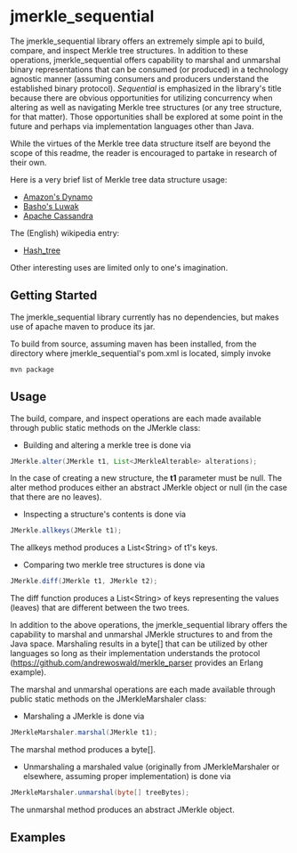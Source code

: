 jmerkle_sequential
====================

The jmerkle_sequential library offers an extremely simple api to build, compare, and inspect Merkle tree structures.  In addition to these operations,
jmerkle_sequential offers capability to marshal and unmarshal binary representations that can be consumed (or produced) in a technology agnostic
manner (assuming consumers and producers understand the established binary protocol).  <i>Sequential</i> is emphasized in the library's title because 
there are obvious opportunities for utilizing concurrency when altering as well as navigating Merkle tree structures (or any tree structure, for that 
matter).  Those opportunities shall be explored at some point in the future and perhaps via implementation languages other than Java.

While the virtues of the Merkle tree data structure itself are beyond the scope of this readme, the reader is encouraged to partake in research of their own.

Here is a very brief list of Merkle tree data structure usage:
<ul>
<li/> <a href="http://www.allthingsdistributed.com/2007/10/amazons_dynamo.html">Amazon's Dynamo</a>
<li/> <a href="https://github.com/basho/luwak">Basho's Luwak</a>
<li/> <a href="http://wiki.apache.org/cassandra/AntiEntropy">Apache Cassandra</a>
</ul>

The (English) wikipedia entry:
<ul><li/> <a href="http://en.wikipedia.org/wiki/Hash_tree">Hash_tree</a></ul>

Other interesting uses are limited only to one's imagination.

Getting Started
---------------

The jmerkle_sequential library currently has no dependencies, but makes use of apache maven to produce its jar.

To build from source, assuming maven has been installed, from the directory where jmerkle_sequential's pom.xml is located, simply invoke

    mvn package
    

Usage
-----
The build, compare, and inspect operations are each made available through public static methods on the JMerkle class:

* Building and altering a merkle tree is done via 

```java
JMerkle.alter(JMerkle t1, List<JMerkleAlterable> alterations);
```  
In the case of creating a new structure, the <b>t1</b> parameter must be null.  The alter method produces either an abstract JMerkle object or null (in the case that there are no leaves).

* Inspecting a structure's contents is done via 

```java
JMerkle.allkeys(JMerkle t1);
```
The allkeys method produces a List&lt;String&gt; of t1's keys.

* Comparing two merkle tree structures is done via

```java
JMerkle.diff(JMerkle t1, JMerkle t2);
```
The diff function produces a List&lt;String&gt; of keys representing the values (leaves) that are different between the two trees.

In addition to the above operations, the jmerkle_sequential library offers the capability to marshal and unmarshal JMerkle structures to and
from the Java space.  Marshaling results in a byte[] that can be utilized by other languages so long as their implementation understands
the protocol (https://github.com/andrewoswald/merkle_parser provides an Erlang example).

The marshal and unmarshal operations are each made available through public static methods on the JMerkleMarshaler class:

* Marshaling a JMerkle is done via
 
```java
JMerkleMarshaler.marshal(JMerkle t1);
```
The marshal method produces a byte[].

* Unmarshaling a marshaled value (originally from JMerkleMarshaler or elsewhere, assuming proper implementation) is done via 

```java
JMerkleMarshaler.unmarshal(byte[] treeBytes);
```
The unmarshal method produces an abstract JMerkle object.

Examples
--------
